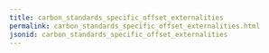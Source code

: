 ```yaml
---
title: carbon_standards_specific_offset_externalities
permalink: carbon_standards_specific_offset_externalities.html
jsonid: carbon_standards_specific_offset_externalities
---
```

